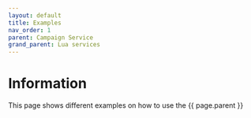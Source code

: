 ```yaml
---
layout: default
title: Examples 
nav_order: 1
parent: Campaign Service
grand_parent: Lua services
---
```


# Information

This page shows different examples on how to use the {{ page.parent }}